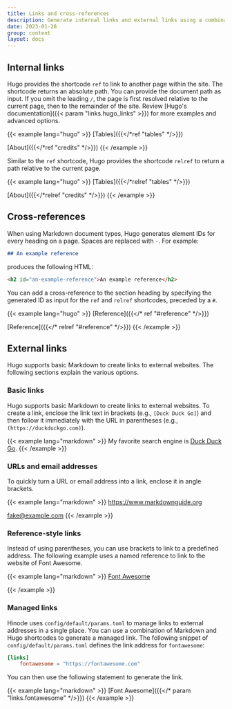 ```yaml
---
title: Links and cross-references
description: Generate internal links and external links using a combination of Markdown and Hugo shortcodes.
date: 2023-01-28
group: content
layout: docs
---
```


<!-- TODO: expand -->

## Internal links

Hugo provides the shortcode `ref` to link to another page within the site. The shortcode returns an absolute path. You can provide the document path as input. If you omit the leading `/`, the page is first resolved relative to the current page, then to the remainder of the site. Review [Hugo's documentation]({{< param "links.hugo_links" >}}) for more examples and advanced options.

{{< example lang="hugo" >}}
[Tables]({{</*ref "tables" */>}})

[About]({{</*ref "credits" */>}})
{{< /example >}}

Similar to the `ref` shortcode, Hugo provides the shortcode `relref` to return a path relative to the current page.

{{< example lang="hugo" >}}
[Tables]({{</*relref "tables" */>}})

[About]({{</*relref "credits" */>}})
{{< /example >}}

## Cross-references

When using Markdown document types, Hugo generates element IDs for every heading on a page. Spaces are replaced with `-`. For example:

```markdown
## An example reference
```

produces the following HTML:

```html
<h2 id="an-example-reference">An example reference</h2>
```

You can add a cross-reference to the section heading by specifying the generated ID as input for the `ref` and `relref` shortcodes, preceded by a `#`.

{{< example lang="hugo" >}}
[Reference]({{</* ref "#reference" */>}})

[Reference]({{</* relref "#reference" */>}})
{{< /example >}}

## External links

Hugo supports basic Markdown to create links to external websites. The following sections explain the various options.

### Basic links

Hugo supports basic Markdown to create links to external websites. To create a link, enclose the link text in brackets (e.g., `[Duck Duck Go]`) and then follow it immediately with the URL in parentheses (e.g., `(https://duckduckgo.com)`).

{{< example lang="markdown" >}}
My favorite search engine is [Duck Duck Go](https://duckduckgo.com).
{{< /example >}}

### URLs and email addresses

To quickly turn a URL or email address into a link, enclose it in angle brackets.

{{< example lang="markdown" >}}
<https://www.markdownguide.org>

<fake@example.com>
{{< /example >}}

### Reference-style links

Instead of using parentheses, you can use brackets to link to a predefined address. The following example uses a named reference to link to the website of Font Awesome.

{{< example lang="markdown" >}}
[Font Awesome][fontawesome]

[fontawesome]: https://fontawesome.com
{{< /example >}}

### Managed links

Hinode uses `config/default/params.toml` to manage links to external addresses in a single place. You can use a combination of Markdown and Hugo shortcodes to generate a managed link. The following snippet of `config/default/params.toml` defines the link address for `fontawesome`:

```toml
[links]
    fontawesome = "https://fontawesome.com"
```

You can then use the following statement to generate the link.

{{< example lang="markdown" >}}
[Font Awesome]({{</* param "links.fontawesome" */>}})
{{< /example >}}

